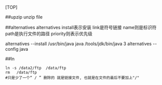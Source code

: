 [TOP]


##upzip
unzip file

##alternatives
alternatives
install表示安装
link是符号链接
name则是标识符
path是执行文件的路径
priority则表示优先级


alternatives --install /usr/bin/java java /tools/jdk/bin/java 3
alternatives --config java

##ln

	ln -s /data2/ftp  /data/ftp
	rm   /data/ftp 
	#只是少了一个“ / ” 删除的 就是链接文件, 也就是在文件的最后不要加上"/"

